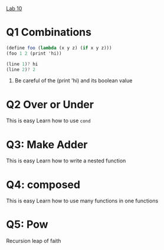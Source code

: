 [Lab 10](https://cs61a.vercel.app/lab/lab10/index.html)
# Q1 Combinations
```Scheme
(define foo (lambda (x y z) (if x y z)))
(foo 1 2 (print 'hi))

(line 1)? hi
(line 2)? 2
```
1. Be careful of the (print 'hi) and its boolean value

# Q2 Over or Under 
This is easy
Learn how to use `cond`

# Q3: Make Adder
This is easy
Learn how to write a nested function

# Q4: composed
This is easy
Learn how to use many functions in one functions

# Q5: Pow
Recursion leap of faith
